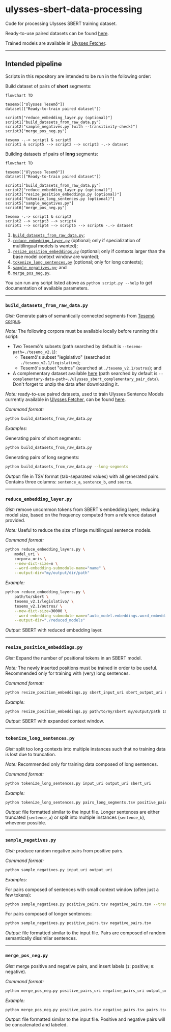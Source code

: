 # ulysses-sbert-data-processing
Code for processing Ulysses SBERT training dataset.

Ready-to-use paired datasets can be found [here](https://cloud.andrelab.icmc.usp.br/s/5szom8Tawj24ZxQ).

Trained models are available in [Ulysses Fetcher](https://github.com/ulysses-camara/ulysses-fetcher).

---

## Intended pipeline
Scripts in this repository are intended to be run in the following order:

Build dataset of pairs of **short** segments:
```mermaid
flowchart TD

tesemo(["Ulysses Tesemõ"])
dataset(["Ready-to-train paired dataset"])

script5["reduce_embedding_layer.py (optional)"]
script1["build_datasets_from_raw_data.py"]
script2["sample_negatives.py (with --transitivity-check)"]
script3["merge_pos_neg.py"]

tesemo -.-> script1 & script5
script1 & script5 --> script2 --> script3 -.-> dataset
```

Building datasets of pairs of **long** segments:
```mermaid
flowchart TD

tesemo(["Ulysses Tesemõ"])
dataset(["Ready-to-train paired dataset"])

script1["build_datasets_from_raw_data.py"]
script2["reduce_embedding_layer.py (optional)"]
script3["resize_position_embeddings.py (optional)"]
script4["tokenize_long_sentences.py (optional)"]
script5["sample_negatives.py"]
script6["merge_pos_neg.py"]

tesemo -.-> script1 & script2
script2 --> script3 --> script4
script1 --> script4 --> script5 --> script6 -.-> dataset
```

1. [`build_datasets_from_raw_data.py`](#build_datasets_from_raw_datapy);
2. [`reduce_embedding_layer.py`](#reduce_embedding_layerpy) (optional; only if specialization of multilingual models is wanted);
3. [`resize_position_embeddings.py`](#resize_position_embeddingspy) (optional; only if contexts larger than the base model context window are wanted);
4. [`tokenize_long_sentences.py`](#tokenize_long_sentencespy) (optional; only for long contexts);
5. [`sample_negatives.py`](#sample_negativespy); and
6. [`merge_pos_neg.py`](#merge_pos_negpy).

You can run any script listed above as `python script.py --help` to get documentation of available parameters.

---

### `build_datasets_from_raw_data.py`
*Gist:* Generate pairs of semantically connected segments from [Tesemõ corpus](https://github.com/ulysses-camara/ulysses-tesemo).

*Note:* The following corpora must be available locally before running this script:
- Two Tesemõ's subsets (path searched by default is `--tesemo-path=./tesemo_v2.1`):
  - Tesemõ's subset "legislativo" (searched at `./tesemo_v2.1/legislativo`);
  - Tesemõ's subset "outros" (searched at `./tesemo_v2.1/outros`); and
- A complementary dataset available [here](https://cloud.andrelab.icmc.usp.br/s/McLJ6KyWAdKPiEd) (path searched by default is `--complementary-data-path=./ulysses_sbert_complementary_pair_data`). 
Don't forget to unzip the data after downloading it.

*Note:* ready-to-use paired datasets, used to train Ulysses Sentence Models currently available in [Ulysses Fetcher](https://github.com/ulysses-camara/ulysses-fetcher), can be found [here](https://cloud.andrelab.icmc.usp.br/s/5szom8Tawj24ZxQ).

*Command format:*
```bash
python build_datasets_from_raw_data.py
```

*Examples:*

Generating pairs of short segments: 
```bash
python build_datasets_from_raw_data.py
```

Generating pairs of long segments: 
```bash
python build_datasets_from_raw_data.py --long-segments
```

*Output:* file in TSV format (tab-separated values) with all generated pairs. Contains three columns: `sentence_a`, `sentence_b`, and `source`.

---

### `reduce_embedding_layer.py`
*Gist:* remove uncommon tokens from SBERT's embedding layer, reducing model size, based on the frequency computed from a reference dataset provided.

*Note:* Useful to reduce the size of large multilingual sentence models.

*Command format:*
```bash
python reduce_embedding_layers.py \
    model_uri \
    corpora_uris \
    --new-dict-size=n \
    --word-embedding-submodule-name="name" \
    --output-dir="my/output/dir/path"
```

*Example:*
```bash
python reduce_embedding_layers.py \
    path/to/sbert \
    tesemo_v2.1/legislativo/ \
    tesemo_v2.1/outros/ \
    --new-dict-size=30000 \
    --word-embedding-submodule-name="auto_model.embeddings.word_embeddings" \
    --output-dir="./reduced_models"
```

*Output:* SBERT with reduced embedding layer.

---

### `resize_position_embeddings.py`
*Gist:* Expand the number of positional tokens in an SBERT model.

*Note:* The newly inserted positions must be trained in order to be useful. Recommended only for training with (very) long sentences. 

*Command format:*
```bash
python resize_position_embeddings.py sbert_input_uri sbert_output_uri new_num_tokens
```

*Example:*
```bash
python resize_position_embeddings.py path/to/my/sbert my/output/path 1024
```

*Output:* SBERT with expanded context window.

---

### `tokenize_long_sentences.py`
*Gist:* split too long contexts into multiple instances such that no training data is lost due to truncation.

*Note:* Recommended only for training data composed of long sentences.

*Command format:*
```bash
python tokenize_long_sentences.py input_uri output_uri sbert_uri
```

*Example:*
```bash
python tokenize_long_sentences.py pairs_long_segments.tsv positive_pairs.tsv path/to/sbert/model
```

*Output:* file formatted similar to the input file. Longer sentences are either truncated (`sentence_a`) or split into multiple instances (`sentence_b`), whevener possible.

---

### `sample_negatives.py`
*Gist:* produce random negative pairs from positive pairs.

*Command format:*
```bash
python sample_negatives.py input_uri output_uri
```

*Examples:*

For pairs composed of sentences with small context window (often just a few tokens):
```bash
python sample_negatives.py positive_pairs.tsv negative_pairs.tsv --transitivity-check
```

For pairs composed of longer sentences:
```bash
python sample_negatives.py positive_pairs.tsv negative_pairs.tsv
```

*Output:* file formatted similar to the input file. Pairs are composed of random semantically dissimilar sentences.

---

### `merge_pos_neg.py`
*Gist:* merge positive and negative pairs, and insert labels (`1`: positive; `0`: negative).

*Command format:*
```bash
python merge_pos_neg.py positive_pairs_uri negative_pairs_uri output_uri
```

*Example:*
```bash
python merge_pos_neg.py positive_pairs.tsv negative_pairs.tsv pairs.tsv
```

*Output:* file formatted similar to the input file. Positive and negative pairs will be concatenated and labeled.
